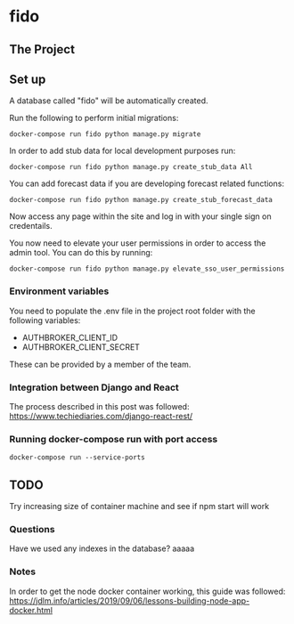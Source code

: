 # fido

## The Project



## Set up

A database called "fido" will be automatically created.

Run the following to perform initial migrations:

```
docker-compose run fido python manage.py migrate
```

In order to add stub data for local development purposes run:

```
docker-compose run fido python manage.py create_stub_data All
```

You can add forecast data if you are developing forecast related functions:

```
docker-compose run fido python manage.py create_stub_forecast_data
```

Now access any page within the site and log in with your single sign on credentails.

You now need to elevate your user permissions in order to access the admin tool. You can do this by running:

```
docker-compose run fido python manage.py elevate_sso_user_permissions
```

### Environment variables

You need to populate the .env file in the project root folder with the following variables:

* AUTHBROKER_CLIENT_ID
* AUTHBROKER_CLIENT_SECRET

These can be provided by a member of the team.

### Integration between Django and React

The process described in this post was followed: 
https://www.techiediaries.com/django-react-rest/

### Running docker-compose run with port access
```
docker-compose run --service-ports
```

## TODO
Try increasing size of container machine and see if npm start will work

### Questions

Have we used any indexes in the database?
aaaaa


### Notes
In order to get the node docker container working, this guide was followed: https://jdlm.info/articles/2019/09/06/lessons-building-node-app-docker.html